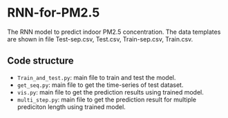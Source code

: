 # RNN-for-PM2.5

The RNN model to predict indoor PM2.5 concentration. The data templates are shown in file Test-sep.csv, Test.csv, Train-sep.csv, Train.csv.

## Code structure
+ `Train_and_test.py`: main file to train and test the model.
+ `get_seq.py`: main file to get the time-series of test dataset. 
+ `vis.py`: main file to get the prediction results using trained model.
+ `multi_step.py`: main file to get the prediction result for multiple prediciton length using trained model. 

